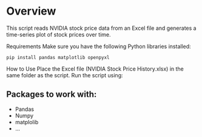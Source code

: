 # Overview
This script reads NVIDIA stock price data from an Excel file and generates a time-series plot of stock prices over time.

Requirements
Make sure you have the following Python libraries installed:
```
pip install pandas matplotlib openpyxl
```

How to Use
Place the Excel file (NVIDIA Stock Price History.xlsx) in the same folder as the script.
Run the script using:

## Packages to work with:

- Pandas
- Numpy
- matplolib
- ...
